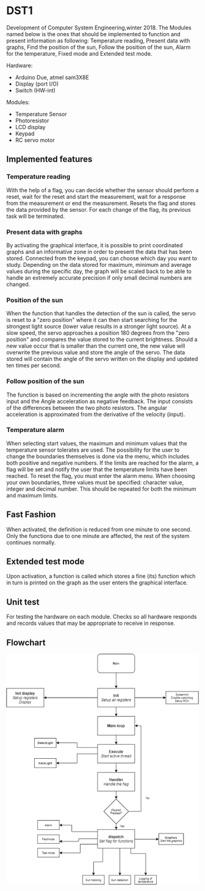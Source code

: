 # DST1
Development of Computer System Engineering,winter 2018. The Modules named below is the ones that should be implemented to function and present information as following: Temperature reading, Present data with graphs, Find the position of the sun, Follow the position of the sun, Alarm for the temperature, Fixed mode and Extended test mode. 

Hardware:
* Arduino Due, atmel sam3X8E
* Display (port I/O)
* Switch (HW-int)

Modules:
* Temperature Sensor
* Photoresistor
* LCD display
* Keypad
* RC servo motor

## Implemented features
### Temperature reading
With the help of a flag, you can decide whether the sensor should perform a reset, wait for the reset and start the measurement, wait for a response from the measurement or end the measurement. Resets the flag and stores the data provided by the sensor. For each change of the flag, its previous task will be terminated.
### Present data with graphs
By activating the graphical interface, it is possible to print coordinated graphs and an informative zone in order to present the data that has been stored. Connected from the keypad, you can choose which day you want to study. Depending on the data stored for maximum, minimum and average values during the specific day, the graph will be scaled back to be able to handle an extremely accurate precision if only small decimal numbers are changed.
### Position of the sun
When the function that handles the detection of the sun is called, the servo is reset to a "zero position" where it can then start searching for the strongest light source (lower value results in a stronger light source). At a slow speed, the servo approaches a position 180 degrees from the "zero position" and compares the value stored to the current brightness. Should a new value occur that is smaller than the current one, the new value will overwrite the previous value and store the angle of the servo. The data stored will contain the angle of the servo written on the display and updated ten times per second.
### Follow position of the sun
The function is based on incrementing the angle with the photo resistors input and the Angle acceleration as negative feedback. The input consists of the differences between the two photo resistors. The angular acceleration is approximated from the derivative of the velocity (input).
### Temperature alarm
When selecting start values, the maximum and minimum values ​​that the temperature sensor tolerates are used.
The possibility for the user to change the boundaries themselves is done via the menu, which includes both positive and negative numbers. If the limits are reached for the alarm, a flag will be set and notify the user that the temperature limits have been reached. To reset the flag, you must enter the alarm menu. When choosing your own boundaries, three values ​​must be specified: character value, integer and decimal number. This should be repeated for both the minimum and maximum limits.
## Fast Fashion
When activated, the definition is reduced from one minute to one second. Only the functions due to one minute are affected, the rest of the system continues normally.
## Extended test mode
Upon activation, a function is called which stores a fine (its) function which in turn is printed on the graph as the user enters the graphical interface.

## Unit test
For testing the hardware on each module. Checks so all hardware responds and records values ​​that may be appropriate to receive in response.

## Flowchart
![](Flowchart.png)
